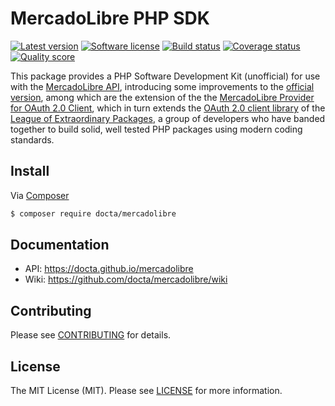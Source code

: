 # MercadoLibre PHP SDK

[![Latest version](https://img.shields.io/github/release/docta/mercadolibre.svg?style=flat-square)](https://github.com/docta/mercadolibre/releases)
[![Software license](https://img.shields.io/badge/license-MIT-brightgreen.svg?style=flat-square)](LICENSE)
[![Build status](https://img.shields.io/travis/docta/mercadolibre/master.svg?style=flat-square)](https://travis-ci.org/docta/mercadolibre)
[![Coverage status](https://img.shields.io/scrutinizer/coverage/g/docta/mercadolibre.svg?style=flat-square)](https://scrutinizer-ci.com/g/docta/mercadolibre/code-structure)
[![Quality score](https://img.shields.io/scrutinizer/g/docta/mercadolibre.svg?style=flat-square)](https://scrutinizer-ci.com/g/docta/mercadolibre)

This package provides a PHP Software Development Kit (unofficial) for use with
the [MercadoLibre API], introducing some improvements to the [official version],
among which are the extension of the the [MercadoLibre Provider for OAuth 2.0
Client], which in turn extends the [OAuth 2.0 client library] of the [League of
Extraordinary Packages], a group of developers who have banded together to build
solid, well tested PHP packages using modern coding standards.

## Install

Via [Composer](https://getcomposer.org/)

```bash
$ composer require docta/mercadolibre
```

## Documentation

- API: https://docta.github.io/mercadolibre
- Wiki: https://github.com/docta/mercadolibre/wiki

## Contributing

Please see [CONTRIBUTING](https://github.com/docta/mercadolibre/blob/master/CONTRIBUTING.md) for details.

## License

The MIT License (MIT). Please see [LICENSE](https://github.com/docta/mercadolibre/blob/master/LICENSE) for more information.

[MercadoLibre API]: http://developers.mercadolibre.com/api-docs/
[MercadoLibre Provider for OAuth 2.0 Client]: https://github.com/docta/oauth2-mercadolibre
[OAuth 2.0 client library]: https://github.com/thephpleague/oauth2-client
[League of Extraordinary Packages]: https://thephpleague.com/
[official version]: https://github.com/mercadolibre/php-sdk
